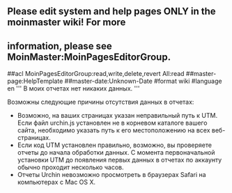 ## Please edit system and help pages ONLY in the moinmaster wiki! For more
## information, please see MoinMaster:MoinPagesEditorGroup.
##acl MoinPagesEditorGroup:read,write,delete,revert All:read
##master-page:HelpTemplate
##master-date:Unknown-Date
#format wiki
#language en
''' В моих отчетах нет никаких данных. '''

Возможны следующие причины отсутствия данных в отчетах:

  * Возможно, на ваших страницах указан неправильный путь к UTM. Если файл urchin.js установлен не в корневом каталоге вашего сайта, необходимо указать путь к его местоположению на всех веб-страницах.
  * Если код UTM установлен правильно, возможно, вы проверяете отчеты до начала обработки данных. С момента первоначальной установки UTM до появления первых данных в отчетах по аккаунту обычно проходит несколько часов.
  * Отчеты Urchin невозможно просмотреть в браузерах Safari на компьютерах с Mac OS X.